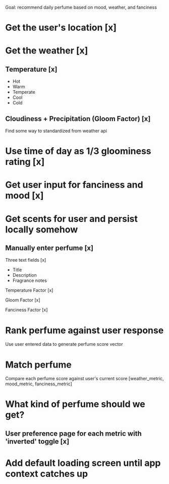 Goal: recommend daily perfume based on mood, weather, and fanciness

# Get the user's location [x]

# Get the weather [x]

## Temperature [x]

- Hot
- Warm
- Temperate
- Cool
- Cold

## Cloudiness + Precipitation (Gloom Factor) [x]

Find some way to standardized from weather api

# Use time of day as 1/3 gloominess rating [x]

# Get user input for fanciness and mood [x]

# Get scents for user and persist locally somehow

## Manually enter perfume [x]

Three text fields [x]

- Title
- Description
- Fragrance notes

Temperature Factor [x]

Gloom Factor [x]

Fanciness Factor [x]

# Rank perfume against user response

Use user entered data to generate perfume score vector

# Match perfume

Compare each perfume score against user's current score
[weather_metric, mood_metric, fanciness_metric]

# What kind of perfume should we get?

## User preference page for each metric with 'inverted' toggle [x]

# Add default loading screen until app context catches up
